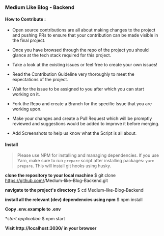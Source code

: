  ### Medium Like Blog - Backend 



#### How to Contribute :

-   Open source contributions are all about making changes to the project and pushing PRs to ensure that your contribution can be made visible in the final project.
    
-   Once you have browsed through the repo of the project you should glance at the tech stack required for this project.
    
-   Take a look at the existing issues or feel free to create your own issues!
    
-   Read the  Contribution Guideline very thoroughly to meet the expectations of the project.
    
-   Wait for the issue to be assigned to you after which you can start working on it.
    
-   Fork the Repo and create a Branch for the specific Issue that you are working upon.
    
-   Make your changes and create a Pull Request which will be promptly reviewed and suggestions would be added to improve it before merging.
    
-   Add Screenshots to help us know what the Script is all about.
    

#### Install

> Please use NPM for installing and managing dependencies. If you use Yarn, make sure to run `prepare` script after installing packages: `yarn prepare`. This will install git hooks using husky.


**clone the repository to your local machine** 
$ git clone https://github.com/<YOUR-GITHUB-USERNAME>/Medium-like-Blog-Backend.git

**navigate to the project's directory**
$ cd Medium-like-Blog-Backend

**install all the relevant (dev) dependencies using npm**
$ npm install

**Copy .env.example to .env**

**start application*
$ npm start

**Visit http://localhost:3030/ in your browser**
